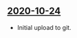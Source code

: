 ## [2020-10-24](https://github.com/faktaoklimatu/graphics/blob/20d9e9dac6deb3d015dc93f09c84bdcd4f2ca9c2/Data%20visualization/Policies/Czechia/Emission%20decrease%20potential%20in%20Czechia/cs-potencial-zpusobu-snizeni-emisi.ai)

- Initial upload to git.

